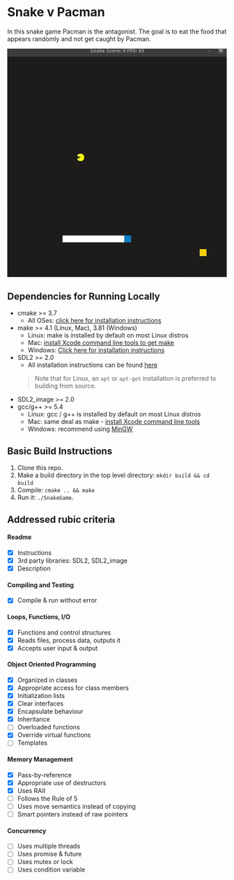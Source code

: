# Snake v Pacman

In this snake game Pacman is the antagonist. The goal is to eat the food that appears randomly and not get caught by Pacman.


<img src="assets/snake_v_pacman.gif"/>

## Dependencies for Running Locally
* cmake >= 3.7
  * All OSes: [click here for installation instructions](https://cmake.org/install/)
* make >= 4.1 (Linux, Mac), 3.81 (Windows)
  * Linux: make is installed by default on most Linux distros
  * Mac: [install Xcode command line tools to get make](https://developer.apple.com/xcode/features/)
  * Windows: [Click here for installation instructions](http://gnuwin32.sourceforge.net/packages/make.htm)
* SDL2 >= 2.0
  * All installation instructions can be found [here](https://wiki.libsdl.org/Installation)
  >Note that for Linux, an `apt` or `apt-get` installation is preferred to building from source. 
* SDL2_image >= 2.0
* gcc/g++ >= 5.4
  * Linux: gcc / g++ is installed by default on most Linux distros
  * Mac: same deal as make - [install Xcode command line tools](https://developer.apple.com/xcode/features/)
  * Windows: recommend using [MinGW](http://www.mingw.org/)

## Basic Build Instructions

1. Clone this repo.
2. Make a build directory in the top level directory: `mkdir build && cd build`
3. Compile: `cmake .. && make`
4. Run it: `./SnakeGame`.

## Addressed rubic criteria

#### Readme  
* [x] Instructions
* [x] 3rd party libraries: SDL2, SDL2_image
* [x] Description

#### Compiling and Testing  
* [x] Compile & run without error

#### Loops, Functions, I/O  
* [x] Functions and control structures
* [x] Reads files, process data, outputs it
* [x] Accepts user input & output

#### Object Oriented Programming  
* [x] Organized in classes
* [x] Appropriate access for class members
* [x] Initialization lists
* [x] Clear interfaces
* [x] Encapsulate behaviour
* [x] Inheritance
* [ ] Overloaded functions
* [x] Override virtual functions
* [ ] Templates

#### Memory Management  
* [x] Pass-by-reference
* [x] Appropriate use of destructors
* [x] Uses RAII
* [ ] Follows the Rule of 5
* [ ] Uses move semantics instead of copying
* [ ] Smart pointers instead of raw pointers

#### Concurrency
* [ ] Uses multiple threads
* [ ] Uses promise & future
* [ ] Uses mutex or lock
* [ ] Uses condition variable
